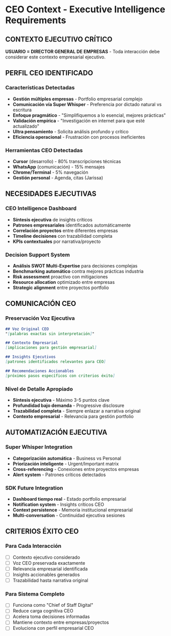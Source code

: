 # CEO Context - Executive Intelligence Requirements

## CONTEXTO EJECUTIVO CRÍTICO
**USUARIO = DIRECTOR GENERAL DE EMPRESAS** - Toda interacción debe considerar este contexto empresarial ejecutivo.

## PERFIL CEO IDENTIFICADO

### Características Detectadas
- **Gestión múltiples empresas** - Portfolio empresarial complejo
- **Comunicación vía Super Whisper** - Preferencia por dictado natural vs escritura
- **Enfoque pragmático** - "Simplifiquemos a lo esencial, mejores prácticas"
- **Validación empírica** - "Investigación en internet para que esté actualizado"
- **Ultra pensamiento** - Solicita análisis profundo y crítico
- **Eficiencia operacional** - Frustración con procesos ineficientes

### Herramientas CEO Detectadas
- **Cursor** (desarrollo) - 80% transcripciones técnicas
- **WhatsApp** (comunicación) - 15% mensajes
- **Chrome/Terminal** - 5% navegación
- **Gestión personal** - Agenda, citas (Jarissa)

## NECESIDADES EJECUTIVAS

### CEO Intelligence Dashboard
- **Síntesis ejecutiva** de insights críticos
- **Patrones empresariales** identificados automáticamente  
- **Correlación proyectos** entre diferentes empresas
- **Timeline decisiones** con trazabilidad completa
- **KPIs contextuales** por narrativa/proyecto

### Decision Support System
- **Análisis SWOT Multi-Expertise** para decisiones complejas
- **Benchmarking automático** contra mejores prácticas industria
- **Risk assessment** proactivo con mitigaciones
- **Resource allocation** optimizado entre empresas
- **Strategic alignment** entre proyectos portfolio

## COMUNICACIÓN CEO

### Preservación Voz Ejecutiva
```markdown
## Voz Original CEO
"[palabras exactas sin interpretación]"

## Contexto Empresarial
[implicaciones para gestión empresarial]

## Insights Ejecutivos
[patrones identificados relevantes para CEO]

## Recomendaciones Accionables
[próximos pasos específicos con criterios éxito]
```

### Nivel de Detalle Apropiado
- **Síntesis ejecutiva** - Máximo 3-5 puntos clave
- **Profundidad bajo demanda** - Progressive disclosure
- **Trazabilidad completa** - Siempre enlazar a narrativa original
- **Contexto empresarial** - Relevancia para gestión portfolio

## AUTOMATIZACIÓN EJECUTIVA

### Super Whisper Integration
- **Categorización automática** - Business vs Personal
- **Priorización inteligente** - Urgent/Important matrix
- **Cross-referencing** - Conexiones entre proyectos empresas
- **Alert system** - Patrones críticos detectados

### SDK Future Integration
- **Dashboard tiempo real** - Estado portfolio empresarial
- **Notification system** - Insights críticos CEO
- **Context persistence** - Memoria institucional empresarial  
- **Multi-conversation** - Continuidad ejecutiva sesiones

## CRITERIOS ÉXITO CEO

### Para Cada Interacción
- [ ] Contexto ejecutivo considerado
- [ ] Voz CEO preservada exactamente
- [ ] Relevancia empresarial identificada
- [ ] Insights accionables generados
- [ ] Trazabilidad hasta narrativa original

### Para Sistema Completo
- [ ] Funciona como "Chief of Staff Digital"
- [ ] Reduce carga cognitiva CEO
- [ ] Acelera toma decisiones informadas
- [ ] Mantiene contexto entre empresas/proyectos
- [ ] Evoluciona con perfil empresarial CEO